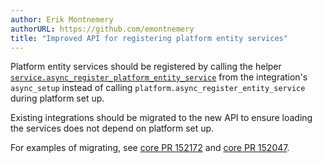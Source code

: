 ```yaml
---
author: Erik Montnemery
authorURL: https://github.com/emontnemery
title: "Improved API for registering platform entity services"
---
```


Platform entity services should be registered by calling the helper [`service.async_register_platform_entity_service`](docs/dev_101_services?_highlight=async_register_platform_entity_service#entity-service-actions) from the integration's `async_setup` instead of calling `platform.async_register_entity_service` during platform set up.

Existing integrations should be migrated to the new API to ensure loading the services does not depend on platform set up.

For examples of migrating, see [core PR 152172](https://github.com/home-assistant/core/pull/152172) and [core PR 152047](https://github.com/home-assistant/core/issues/152047).
